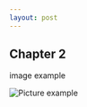 ```yaml
---
layout: post
---
```


## Chapter 2

image example

![Picture example](https://lolstatic-a.akamaihd.net/frontpage/apps/prod/harbinger-l10-website/en-us/production/en-us/static/logo-1200-589b3ef693ce8a750fa4b4704f1e61f2.png)
